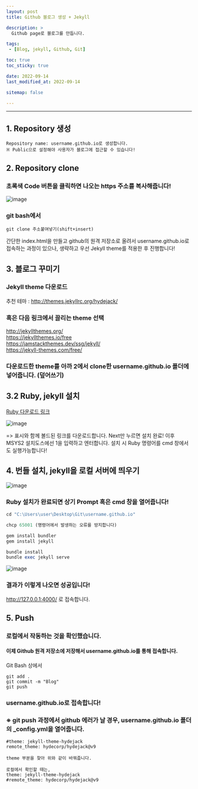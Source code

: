 ```yaml
---
layout: post
title: Github 블로그 생성 + Jekyll

description: >
  Github page로 블로그를 만듭니다.

tags:
 - [Blog, jekyll, Github, Git]

toc: true
toc_sticky: true

date: 2022-09-14
last_modified_at: 2022-09-14

sitemap: false

---
```

---

## 1. Repository 생성
~~~
Repository name: username.github.io로 생성합니다.
※ Public으로 설정해야 사용자가 블로그에 접근할 수 있습니다!
~~~

## 2. Repository clone
### 초록색 Code 버튼을 클릭하면 나오는 https 주소를 복사해줍니다!
![image](https://user-images.githubusercontent.com/105637541/190078338-5b2d3e99-33b5-4d34-b71f-0942c19941b6.png)

### git bash에서 
~~~git
git clone 주소붙여넣기(shift+insert)
~~~

간단한 index.html을 만들고 github의 원격 저장소로 올려서 username.github.io로 접속하는 과정이 있으나, 생략하고 우선 Jekyll theme를 적용한 후 진행합니다! 

## 3. 블로그 꾸미기
  

### Jekyll theme 다운로드   
추천 테마 : <http://themes.jekyllrc.org/hydejack/>  

### 혹은 다음 링크에서 끌리는 theme 선택  
<http://jekyllthemes.org/>  
<https://jekyllthemes.io/free>  
<https://jamstackthemes.dev/ssg/jekyll/>  
<https://jekyll-themes.com/free/>

### 다운로드한 theme를 아까 2에서 clone한 username.github.io 폴더에 넣어줍니다. (덮어쓰기)

## 3.2 Ruby, jekyll 설치
[Ruby 다운로드 링크](https://rubyinstaller.org/downloads/)  

![image](https://user-images.githubusercontent.com/105637541/190083336-38bccca4-9db0-427c-bcf5-c083620c5f90.png)  

=> 표시와 함께 볼드된 링크를 다운로드합니다. Next만 누르면 설치 완료! 이후 MSYS2 설치도스에선 1을 입력하고 엔터합니다. 설치 시 Ruby 명령어를 cmd 창에서도 실행가능합니다!

## 4. 번들 설치, jekyll을 로컬 서버에 띄우기
![image](https://user-images.githubusercontent.com/105637541/190084550-e3ff3b6e-855a-414e-ac1b-997023ab136a.png)
### Ruby 설치가 완료되면 상기 Prompt 혹은 cmd 창을 열어줍니다!
~~~Ruby
cd "C:\Users\user\Desktop\Git\username.github.io"

chcp 65001 (명령어에서 발생하는 오류를 방지합니다)

gem install bundler
gem install jekyll

bundle install
bundle exec jekyll serve
~~~
![image](https://user-images.githubusercontent.com/105637541/190086882-dcd12803-703f-4b06-93a5-9b3180c388f0.png)  
### 결과가 이렇게 나오면 성공입니다!
<http://127.0.0.1:4000/>   로 접속합니다.

## 5. Push
### 로컬에서 작동하는 것을 확인했습니다. 
#### 이제 Github 원격 저장소에 저장해서 username.github.io를 통해 접속합니다.  
  

Git Bash 상에서
~~~git
git add .
git commit -m "Blog"
git push
~~~

### username.github.io로 접속합니다!  

### ※ git push 과정에서 github 에러가 날 경우, username.github.io 폴더의 _config.yml을 열어줍니다. 
~~~
#theme: jekyll-theme-hydejack
remote_theme: hydecorp/hydejack@v9

theme 부분을 찾아 위와 같이 바꿔줍니다. 

로컬에서 확인할 때는,
theme: jekyll-theme-hydejack
#remote_theme: hydecorp/hydejack@v9
~~~





